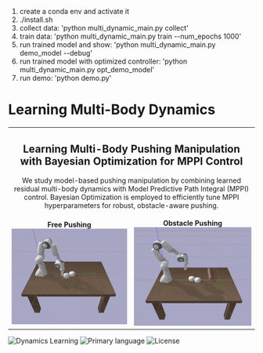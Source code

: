 1. create a conda env and activate it
2. ./install.sh
3. collect data: 'python multi_dynamic_main.py collect'
4. train data: 'python multi_dynamic_main.py train --num_epochs 1000'
5. run trained model and show: 'python multi_dynamic_main.py demo_model --debug'
6. run trained model with optimized controller: 'python multi_dynamic_main.py opt_demo_model'
7. run demo: 'python demo.py'

#  Learning Multi-Body Dynamics

<table>
  <tr>
    <td colspan="2" align="center">
      <h2>Learning Multi-Body Pushing Manipulation with
Bayesian Optimization for MPPI Control</h2>
      <p>
We study model-based pushing manipulation by combining learned residual multi-body dynamics with Model Predictive Path Integral (MPPI) control. Bayesian Optimization is employed to efficiently tune MPPI hyperparameters for robust, obstacle-aware pushing.
      </p>
    </td>
  </tr>
  <tr>
    <td align="center">
      <b>Free Pushing</b><br>
      <img src="assets/free.gif" width="300px">
    </td>
    <td align="center">
      <b>Obstacle Pushing</b><br>
      <img src="assets/obstacle.gif" width="300px">
    </td>
  </tr>
</table>

![Dynamics Learning](https://img.shields.io/badge/multibody-dynamics-orange)
![Primary language](https://img.shields.io/badge/Python-100.0%25-red)
![License](https://img.shields.io/badge/license-MIT-green)